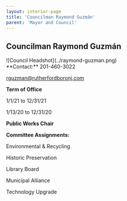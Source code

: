 ```yaml
---
layout: interior-page
title: 'Councilman Raymond Guzmán'
parent: 'Mayor and Council'
---
```


## Councilman Raymond Guzmán

<div class="mayor-and-council-profile">
<div markdown=1>
![Council Headshot](../raymond-guzman.png)
</div>
<div markdown=1>
**Contact:**  
201-460-3022

rguzman@rutherfordboronj.com

**Term of Office**  

1/1/21 to 12/31/21

1/13/20 to 12/31/20

**Public Works Chair**

**Committee Assignments:**  

Environmental & Recycling

Historic Preservation

Library Board

Municipal Alliance

Technology Upgrade
</div>
</div>

